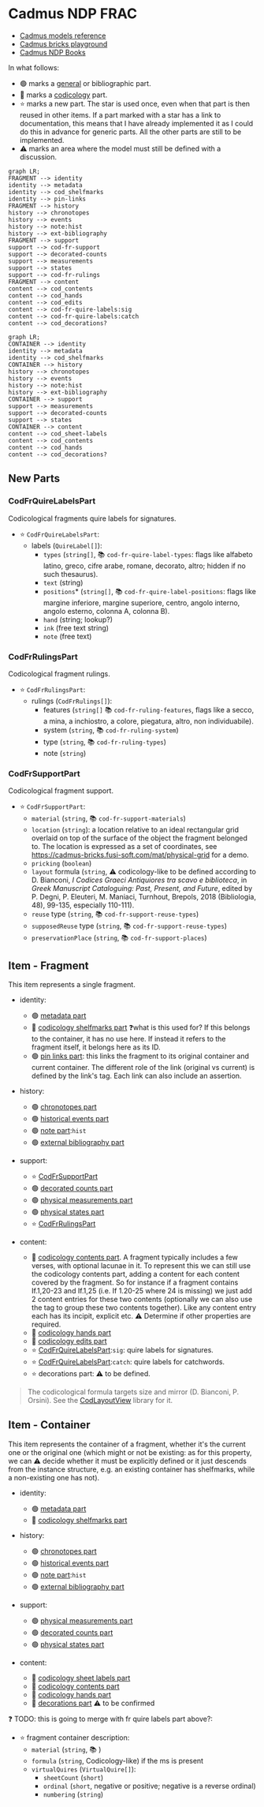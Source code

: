 ﻿# Cadmus NDP FRAC

- [Cadmus models reference](https://myrmex.github.io/overview/cadmus/dev/models/)
- [Cadmus bricks playground](https://cadmus-bricks.fusi-soft.com/)
- [Cadmus NDP Books](https://github.com/vedph/cadmus-ndp-books)

In what follows:

- 🟢 marks a [general](https://vedph.github.io/cadmus-doc/models/shared.html#general) or bibliographic part.
- 📖 marks a [codicology](https://vedph.github.io/cadmus-doc/models/shared.html#codicology) part.
- ⭐ marks a new part. The star is used once, even when that part is then reused in other items. If a part marked with a star has a link to documentation, this means that I have already implemented it as I could do this in advance for generic parts. All the other parts are still to be implemented.
- ⚠️ marks an area where the model must still be defined with a discussion.

```mermaid
graph LR;
FRAGMENT --> identity
identity --> metadata
identity --> cod_shelfmarks
identity --> pin-links
FRAGMENT --> history
history --> chronotopes
history --> events
history --> note:hist
history --> ext-bibliography
FRAGMENT --> support
support --> cod-fr-support
support --> decorated-counts
support --> measurements
support --> states
support --> cod-fr-rulings
FRAGMENT --> content
content --> cod_contents
content --> cod_hands
content --> cod_edits
content --> cod-fr-quire-labels:sig
content --> cod-fr-quire-labels:catch
content --> cod_decorations?
```

```mermaid
graph LR;
CONTAINER --> identity
identity --> metadata
identity --> cod_shelfmarks
CONTAINER --> history
history --> chronotopes
history --> events
history --> note:hist
history --> ext-bibliography
CONTAINER --> support
support --> measurements
support --> decorated-counts
support --> states
CONTAINER --> content
content --> cod_sheet-labels
content --> cod_contents
content --> cod_hands
content --> cod_decorations?
```

## New Parts

### CodFrQuireLabelsPart

Codicological fragments quire labels for signatures.

- ⭐ `CodFrQuireLabelsPart`:
  - labels (`QuireLabel[]`):
    - `types` (`string[]`, 📚 `cod-fr-quire-label-types`: flags like alfabeto latino, greco, cifre arabe, romane, decorato, altro; hidden if no such thesaurus).
    - `text` (string)
    - `positions`\* (`string[]`, 📚 `cod-fr-quire-label-positions`: flags like margine inferiore, margine superiore, centro, angolo interno, angolo esterno, colonna A, colonna B).
    - `hand` (string; lookup?)
    - `ink` (free text string)
    - `note` (free text)

### CodFrRulingsPart

Codicological fragment rulings.

- ⭐ `CodFrRulingsPart`:
  - rulings (`CodFrRulings[]`):
    - features (`string[]` 📚 `cod-fr-ruling-features`, flags like a secco, a mina, a inchiostro, a colore, piegatura, altro, non individuabile).
    - system (`string`, 📚 `cod-fr-ruling-system`)
    - type (`string`, 📚 `cod-fr-ruling-types`)
    - note (`string`)

### CodFrSupportPart

Codicological fragment support.

- ⭐ `CodFrSupportPart`:
  - `material` (`string`, 📚 `cod-fr-support-materials`)
  - `location` (`string`): a location relative to an ideal rectangular grid overlaid on top of the surface of the object the fragment belonged to. The location is expressed as a set of coordinates, see <https://cadmus-bricks.fusi-soft.com/mat/physical-grid> for a demo.
  - `pricking` (`boolean`)
  - `layout` formula (`string`, ⚠️ codicology-like to be defined according to D. Bianconi, _I Codices Graeci Antiquiores tra scavo e biblioteca_, in _Greek Manuscript Cataloguing: Past, Present, and Future_, edited by P. Degni, P. Eleuteri, M. Maniaci, Turnhout, Brepols, 2018 (Bibliologia, 48), 99-135, especially 110-111).
  - `reuse` type (`string`, 📚 `cod-fr-support-reuse-types`)
  - `supposedReuse` type (`string`, 📚 `cod-fr-support-reuse-types`)
  - `preservationPlace` (`string`, 📚 `cod-fr-support-places`)

## Item - Fragment

This item represents a single fragment.

- identity:
  - 🟢 [metadata part](https://github.com/vedph/cadmus-general/blob/master/docs/metadata.md)
  - 📖 [codicology shelfmarks part](https://github.com/vedph/cadmus-codicology/blob/master/docs/cod-shelfmarks.md) ❓what is this used for? If this belongs to the container, it has no use here. If instead it refers to the fragment itself, it belongs here as its ID.
  - 🟢 [pin links part](https://github.com/vedph/cadmus-general/blob/master/docs/pin-links.md): this links the fragment to its original container and current container. The different role of the link (original vs current) is defined by the link's tag. Each link can also include an assertion.

- history:
  - 🟢 [chronotopes part](https://github.com/vedph/cadmus-general/blob/master/docs/chronotopes.md)
  - 🟢 [historical events part](https://github.com/vedph/cadmus-general/blob/master/docs/historical-events.md)
  - 🟢 [note part](https://github.com/vedph/cadmus-general/blob/master/docs/note.md):`hist`
  - 🟢 [external bibliography part](https://github.com/vedph/cadmus-general/blob/master/docs/ext-bibliography.md)

- support:
  - ⭐ [CodFrSupportPart](#codfrsupportpart)
  - 🟢 [decorated counts part](https://github.com/vedph/cadmus-general/blob/master/docs/decorated-counts.md)
  - 🟢 [physical measurements part](https://github.com/vedph/cadmus-general/blob/master/docs/physical-measurements.md)
  - 🟢 [physical states part](https://github.com/vedph/cadmus-general/blob/master/docs/physical-states.md)
  - ⭐ [CodFrRulingsPart](#codfrrulingspart)

- content:
  - 📖 [codicology contents part](https://github.com/vedph/cadmus-codicology/blob/master/docs/cod-contents.md). A fragment typically includes a few verses, with optional lacunae in it. To represent this we can still use the codicology contents part, adding a content for each content covered by the fragment. So for instance if a fragment contains If.1,20-23 and If.1,25 (i.e. If 1.20-25 where 24 is missing) we just add 2 content entries for these two contents (optionally we can also use the tag to group these two contents together). Like any content entry each has its incipit, explicit etc. ⚠️ Determine if other properties are required.
  - 📖 [codicology hands part](https://github.com/vedph/cadmus-codicology/blob/master/docs/cod-hands.md)
  - 📖 [codicology edits part](https://github.com/vedph/cadmus-codicology/blob/master/docs/cod-edits.md)
  - ⭐ [CodFrQuireLabelsPart](#codfrquirelabelspart):`sig`: quire labels for signatures.
  - ⭐ [CodFrQuireLabelsPart](#codfrquirelabelspart):`catch`: quire labels for catchwords.
  - ⭐ decorations part: ⚠️ to be defined.

>The codicological formula targets size and mirror (D. Bianconi, P. Orsini). See the [CodLayoutView](https://github.com/vedph/cod-layout-view) library for it.

## Item - Container

This item represents the container of a fragment, whether it's the current one or the original one (which might or not be existing: as for this property, we can ⚠️ decide whether it must be explicitly defined or it just descends from the instance structure, e.g. an existing container has shelfmarks, while a non-existing one has not).

- identity:
  - 🟢 [metadata part](https://github.com/vedph/cadmus-general/blob/master/docs/metadata.md)
  - 📖 [codicology shelfmarks part](https://github.com/vedph/cadmus-codicology/blob/master/docs/cod-shelfmarks.md)

- history:
  - 🟢 [chronotopes part](https://github.com/vedph/cadmus-general/blob/master/docs/chronotopes.md)
  - 🟢 [historical events part](https://github.com/vedph/cadmus-general/blob/master/docs/historical-events.md)
  - 🟢 [note part](https://github.com/vedph/cadmus-general/blob/master/docs/note.md):`hist`
  - 🟢 [external bibliography part](https://github.com/vedph/cadmus-general/blob/master/docs/ext-bibliography.md)

- support:
  - 🟢 [physical measurements part](https://github.com/vedph/cadmus-general/blob/master/docs/physical-measurements.md)
  - 🟢 [decorated counts part](https://github.com/vedph/cadmus-general/blob/master/docs/decorated-counts.md)
  - 🟢 [physical states part](https://github.com/vedph/cadmus-general/blob/master/docs/physical-states.md)

- content:
  - 📖 [codicology sheet labels part](https://github.com/vedph/cadmus-codicology/blob/master/docs/cod-sheet-labels.md)
  - 📖 [codicology contents part](https://github.com/vedph/cadmus-codicology/blob/master/docs/cod-contents.md)
  - 📖 [codicology hands part](https://github.com/vedph/cadmus-codicology/blob/master/docs/cod-hands.md)
  - 📖 [decorations part](https://github.com/vedph/cadmus-codicology/blob/master/docs/cod-decorations.md) ⚠️ to be confirmed

❓ TODO: this is going to merge with fr quire labels part above?:

- ⭐ fragment container description:
  - `material` (`string`, 📚 )
  - `formula` (`string`, Codicology-like) if the ms is present
  - `virtualQuires` (`VirtualQuire[]`):
    - `sheetCount` (`short`)
    - `ordinal` (`short`, negative or positive; negative is a reverse ordinal)
    - `numbering` (`string`)
